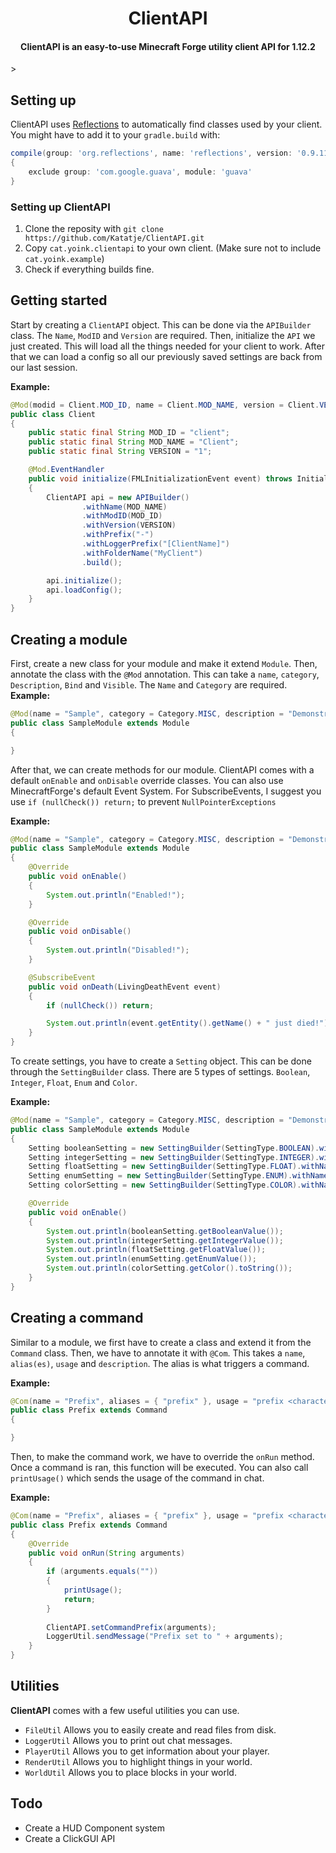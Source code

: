 <h1 align="center">ClientAPI</h1>    

<h4 align="center"> ClientAPI is an easy-to-use Minecraft Forge utility client API for 1.12.2</h4>>

## Setting up
ClientAPI uses [Reflections](https://github.com/ronmamo/reflections) to automatically find classes used by your client. You might have to add it to your `gradle.build` with:
```gradle
compile(group: 'org.reflections', name: 'reflections', version: '0.9.11') 
{
    exclude group: 'com.google.guava', module: 'guava'
}
```

### Setting up ClientAPI
1. Clone the reposity with `git clone https://github.com/Katatje/ClientAPI.git`
2. Copy `cat.yoink.clientapi` to your own client. (Make sure not to include `cat.yoink.example`)
3. Check if everything builds fine.

## Getting started
Start by creating a `ClientAPI` object. This can be done via the `APIBuilder` class. The `Name`, `ModID` and `Version` are required. Then, initialize the `API` we just created. This will load all the things needed for your client to work. After that we can load a config so all our previously saved settings are back from our last session.

**Example:**
```java
@Mod(modid = Client.MOD_ID, name = Client.MOD_NAME, version = Client.VERSION)
public class Client
{
    public static final String MOD_ID = "client";
    public static final String MOD_NAME = "Client";
    public static final String VERSION = "1";

    @Mod.EventHandler
    public void initialize(FMLInitializationEvent event) throws InitializationException
    {
        ClientAPI api = new APIBuilder()
                .withName(MOD_NAME)
                .withModID(MOD_ID)
                .withVersion(VERSION)
                .withPrefix("-")
                .withLoggerPrefix("[ClientName]")
                .withFolderName("MyClient")
                .build();

        api.initialize();
        api.loadConfig();
    }
}
```
## Creating a module
First, create a new class for your module and make it extend `Module`. Then, annotate the class with the `@Mod` annotation. This can take a `name`, `category`, `Description`, `Bind` and `Visible`. The `Name` and `Category` are required.
**Example:**
```java
@Mod(name = "Sample", category = Category.MISC, description = "Demonstration module", bind = Keyboard.KEY_R)
public class SampleModule extends Module
{

}
```
After that, we can create methods for our module. ClientAPI comes with a default `onEnable` and `onDisable` override classes. You can also use MinecraftForge's default Event System. For SubscribeEvents, I suggest you use `if (nullCheck()) return;` to prevent `NullPointerExceptions`

**Example:**
```java
@Mod(name = "Sample", category = Category.MISC, description = "Demonstration module", bind = Keyboard.KEY_R)
public class SampleModule extends Module
{
    @Override
    public void onEnable()  
    {
        System.out.println("Enabled!");
    }

    @Override
    public void onDisable()
    {
        System.out.println("Disabled!");
    }

    @SubscribeEvent
    public void onDeath(LivingDeathEvent event)
    {
        if (nullCheck()) return;

        System.out.println(event.getEntity().getName() + " just died!");
    }
}
```
To create settings, you have to create a `Setting` object. This can be done through the `SettingBuilder` class. There are 5 types of settings. `Boolean`, `Integer`, `Float`, `Enum` and `Color`.

**Example:**
```java
@Mod(name = "Sample", category = Category.MISC, description = "Demonstration module", bind = Keyboard.KEY_R)
public class SampleModule extends Module
{
	Setting booleanSetting = new SettingBuilder(SettingType.BOOLEAN).withName("SampleBooleanSetting!").withModule(this).withBooleanValue(true).build();  
	Setting integerSetting = new SettingBuilder(SettingType.INTEGER).withName("SampleIntegerSetting!").withModule(this).withIntegerValue(5).withMaxIntegerValue(0).withMaxIntegerValue(10).build();  
	Setting floatSetting = new SettingBuilder(SettingType.FLOAT).withName("SampleFloatSetting!").withModule(this).withFloatValue(3.14f).withMinFloatValue(2.48f).withMaxFloatValue(43.43f).build();  
	Setting enumSetting = new SettingBuilder(SettingType.ENUM).withName("SampleEnumSetting!").withModule(this).withEnumValue("Test1").addEnumValue("Test0").addEnumValue("Test1").addEnumValue("Test2").addEnumValue("Test3").build();  
	Setting colorSetting = new SettingBuilder(SettingType.COLOR).withName("SampleColorSetting!").withModule(this).withColor(Color.YELLOW).build();

    @Override  
    public void onEnable()  
    {  
		System.out.println(booleanSetting.getBooleanValue());
		System.out.println(integerSetting.getIntegerValue());
		System.out.println(floatSetting.getFloatValue());
		System.out.println(enumSetting.getEnumValue());
		System.out.println(colorSetting.getColor().toString());
    }
}
```
## Creating a command
Similar to a module, we first have to create a class and extend it from the  `Command` class. Then, we have to annotate it with `@Com`. This takes a `name`, `alias(es)`, `usage` and `description`. The alias is what triggers a command.

**Example:**
```java
@Com(name = "Prefix", aliases = { "prefix" }, usage = "prefix <character>")
public class Prefix extends Command
{

}
``` 
Then, to make the command work, we have to override the `onRun` method. Once a command is ran, this function will be executed. You can also call `printUsage()` which sends the usage of the command in chat.

**Example:**
```java
@Com(name = "Prefix", aliases = { "prefix" }, usage = "prefix <character>")  
public class Prefix extends Command  
{  
    @Override  
    public void onRun(String arguments)  
    {
        if (arguments.equals(""))
        {
            printUsage();
            return;
        }
  
        ClientAPI.setCommandPrefix(arguments);
        LoggerUtil.sendMessage("Prefix set to " + arguments);
    }
}
```
## Utilities
**ClientAPI** comes with a few useful utilities you can use. 

- `FileUtil` Allows you to easily create and read files from disk.
- `LoggerUtil` Allows you to print out chat messages.
- `PlayerUtil` Allows you to get information about your player.
- `RenderUtil` Allows you to highlight things in your world.
- `WorldUtil` Allows you to place blocks in your world.

## Todo

- Create a HUD Component system
- Create a ClickGUI API
